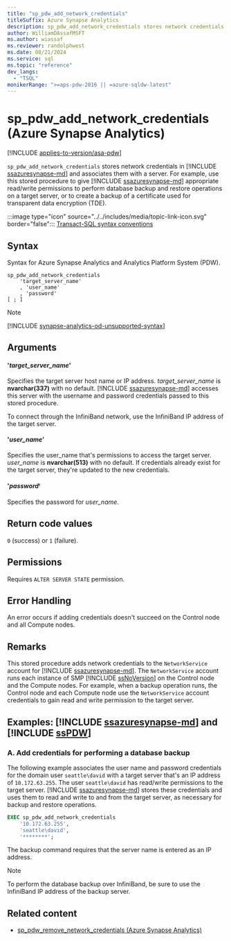 ```yaml
---
title: "sp_pdw_add_network_credentials"
titleSuffix: Azure Synapse Analytics
description: sp_pdw_add_network_credentials stores network credentials in Azure Synapse Analytics and associates them with a server.
author: WilliamDAssafMSFT
ms.author: wiassaf
ms.reviewer: randolphwest
ms.date: 08/21/2024
ms.service: sql
ms.topic: "reference"
dev_langs:
  - "TSQL"
monikerRange: ">=aps-pdw-2016 || =azure-sqldw-latest"
---
```

# sp_pdw_add_network_credentials (Azure Synapse Analytics)

[!INCLUDE [applies-to-version/asa-pdw](../../includes/applies-to-version/asa-pdw.md)]

`sp_pdw_add_network_credentials` stores network credentials in [!INCLUDE [ssazuresynapse-md](../../includes/ssazuresynapse-md.md)] and associates them with a server. For example, use this stored procedure to give [!INCLUDE [ssazuresynapse-md](../../includes/ssazuresynapse-md.md)] appropriate read/write permissions to perform database backup and restore operations on a target server, or to create a backup of a certificate used for transparent data encryption (TDE).

:::image type="icon" source="../../includes/media/topic-link-icon.svg" border="false"::: [Transact-SQL syntax conventions](../../t-sql/language-elements/transact-sql-syntax-conventions-transact-sql.md)

## Syntax

Syntax for Azure Synapse Analytics and Analytics Platform System (PDW).

```syntaxsql
sp_pdw_add_network_credentials
    'target_server_name'
    , 'user_name'
    , 'password'
[ ; ]
```

> [!NOTE]
> [!INCLUDE [synapse-analytics-od-unsupported-syntax](../../includes/synapse-analytics-od-unsupported-syntax.md)]

## Arguments

#### '*target_server_name*'

Specifies the target server host name or IP address. *target_server_name* is **nvarchar(337)** with no default. [!INCLUDE [ssazuresynapse-md](../../includes/ssazuresynapse-md.md)] accesses this server with the username and password credentials passed to this stored procedure.

To connect through the InfiniBand network, use the InfiniBand IP address of the target server.

#### '*user_name*'

Specifies the user_name that's permissions to access the target server. *user_name* is **nvarchar(513)** with no default. If credentials already exist for the target server, they're updated to the new credentials.

#### '*password*ꞌ

Specifies the password for *user_name*.

## Return code values

`0` (success) or `1` (failure).

## Permissions

Requires `ALTER SERVER STATE` permission.

## Error Handling

An error occurs if adding credentials doesn't succeed on the Control node and all Compute nodes.

## Remarks

This stored procedure adds network credentials to the `NetworkService` account for [!INCLUDE [ssazuresynapse-md](../../includes/ssazuresynapse-md.md)]. The `NetworkService` account runs each instance of SMP [!INCLUDE [ssNoVersion](../../includes/ssnoversion-md.md)] on the Control node and the Compute nodes. For example, when a backup operation runs, the Control node and each Compute node use the `NetworkService` account credentials to gain read and write permission to the target server.

## Examples: [!INCLUDE [ssazuresynapse-md](../../includes/ssazuresynapse-md.md)] and [!INCLUDE [ssPDW](../../includes/sspdw-md.md)]

### A. Add credentials for performing a database backup

The following example associates the user name and password credentials for the domain user `seattle\david` with a target server that's an IP address of `10.172.63.255`. The user `seattle\david` has read/write permissions to the target server. [!INCLUDE [ssazuresynapse-md](../../includes/ssazuresynapse-md.md)] stores these credentials and uses them to read and write to and from the target server, as necessary for backup and restore operations.

```sql
EXEC sp_pdw_add_network_credentials
    '10.172.63.255',
    'seattle\david',
    '********';
```

The backup command requires that the server name is entered as an IP address.

> [!NOTE]  
> To perform the database backup over InfiniBand, be sure to use the InfiniBand IP address of the backup server.

## Related content

- [sp_pdw_remove_network_credentials (Azure Synapse Analytics)](sp-pdw-remove-network-credentials-sql-data-warehouse.md)
